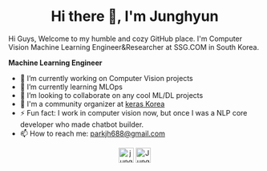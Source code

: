 <h1 align="center">Hi there 👋, I'm Junghyun</h1>

Hi Guys, Welcome to my humble and cozy GitHub place. 
I'm Computer Vision Machine Learning Engineer&Researcher at SSG.COM in South Korea.

**Machine Learning Engineer**
- 🔭 I’m currently working on Computer Vision projects
- 🌱 I’m currently learning MLOps
- 👯 I’m looking to collaborate on any cool ML/DL projects
- 🦄 I'm a community organizer at [keras Korea](https://www.facebook.com/groups/KerasKorea)
- ⚡ Fun fact: I work in computer vision now, but once I was a NLP core developer who made chatbot builder.
- 📫 How to reach me: parkjh688@gmail.com

       
<p align="center">
<a href="https://www.linkedin.com/in/junghyun-park-733991b1/" target="blank"><img align="center" src="https://cdn.jsdelivr.net/npm/simple-icons@3.0.1/icons/linkedin.svg" alt="junghyun-park-733991b1" height="30" width="30" /></a>
<a href="https://www.facebook.com/Junghyun1221" target="blank"><img align="center" src="https://cdn.jsdelivr.net/npm/simple-icons@3.0.1/icons/facebook.svg" alt="Junghyun1221" height="30" width="30" /></a></p>
